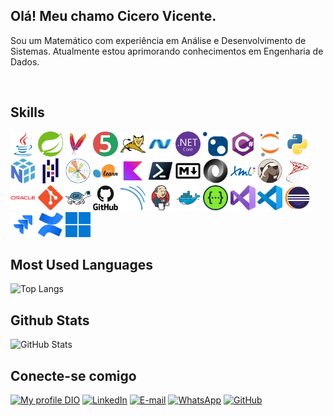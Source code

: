 ## Olá! Meu chamo Cicero Vicente.

Sou um Matemático com experiência em Análise e Desenvolvimento de Sistemas. Atualmente estou aprimorando conhecimentos em Engenharia de Dados.

<div style="display: inline_block"><br>
    <h2>Skills</h2>
  
  <img src="https://github.com/devicons/devicon/blob/master/icons/java/java-original.svg" title="Java" alt="Java" width="40" height="40">
  <img src="https://github.com/devicons/devicon/blob/master/icons/spring/spring-original.svg" title="Spring" alt="Spring" width="40" height="40">
  <img src="https://github.com/devicons/devicon/blob/master/icons/maven/maven-original.svg" title="Maven" alt="Maven" width="40" height="40">
  <img src="https://github.com/devicons/devicon/blob/master/icons/junit/junit-original.svg" title="JUnit" alt="JUnit" width="40" height="40">
  <img src="https://github.com/devicons/devicon/blob/master/icons/tomcat/tomcat-original.svg" title="TomCat" alt="TomCat" width="40" height="40">
  <img src="https://github.com/devicons/devicon/blob/master/icons/dot-net/dot-net-original.svg" title=".NET" alt=".NET" width="40" height="40">
  <img src="https://github.com/devicons/devicon/blob/master/icons/dotnetcore/dotnetcore-original.svg" title=".NET CORE" alt=".NET CORE" width="40" height="40">
  <img src="https://github.com/devicons/devicon/blob/master/icons/nuget/nuget-original.svg" title="Nuget" alt="Nuget" width="40" height="40">
  <img src="https://github.com/devicons/devicon/blob/master/icons/csharp/csharp-original.svg" title="CSharp" alt="CSharp" width="40" height="40">
  <img src="https://github.com/devicons/devicon/blob/master/icons/jupyter/jupyter-original.svg" title="Jupyter" alt="Jupyter" width="40" height="40">
  <img src="https://github.com/devicons/devicon/blob/master/icons/python/python-original.svg" title="Python" alt="Python" width="40" height="40">
  <img src="https://github.com/devicons/devicon/blob/master/icons/numpy/numpy-original.svg" title="Numpy" alt="Numpy" width="40" height="40">
  <img src="https://github.com/devicons/devicon/blob/master/icons/pandas/pandas-original.svg" title="Pandas" alt="Pandas" width="40" height="40">
  <img src="https://github.com/devicons/devicon/blob/master/icons/matplotlib/matplotlib-original.svg" title="MatPlotLib" alt="MatPlotLib" width="40" height="40">
  <img src="https://github.com/devicons/devicon/blob/master/icons/scikitlearn/scikitlearn-original.svg" title="ScikitLearn" alt="ScikitLearn" width="40" height="40">
  <img src="https://github.com/devicons/devicon/blob/master/icons/kotlin/kotlin-original.svg" title="Kotlin" alt="Kotlin" width="40" height="40">
  <img src="https://github.com/devicons/devicon/blob/master/icons/powershell/powershell-original.svg" title="PowerShell" alt="PowerShell" width="40" height="40">
  <img src="https://github.com/devicons/devicon/blob/master/icons/markdown/markdown-original.svg" title="MarkDown" alt="MarkDown" width="40" height="40">
  <img src="https://github.com/devicons/devicon/blob/master/icons/json/json-original.svg" title="JSON" alt="JSON" width="40" height="40">
  <img src="https://github.com/devicons/devicon/blob/master/icons/xml/xml-original.svg" title="XML" alt="XML" width="40" height="40">
  <img src="https://github.com/devicons/devicon/blob/master/icons/dbeaver/dbeaver-original.svg" title="DBeaver" alt="DBeaver" width="40" height="40">
  <img src="https://github.com/devicons/devicon/blob/master/icons/microsoftsqlserver/microsoftsqlserver-original.svg" title="SQLServer" alt="SQLServer" width="40" height="40">
  <img src="https://github.com/devicons/devicon/blob/master/icons/oracle/oracle-original.svg" title="Oracle" alt="Oracle" width="40" height="40">
  <img src="https://github.com/devicons/devicon/blob/master/icons/git/git-original.svg" title="Git" alt="Git" width="40" height="40">
  <img src="https://github.com/devicons/devicon/blob/master/icons/tortoisegit/tortoisegit-original.svg" title="TortoiseGit" alt="TortoiseGit" width="40" height="40">
  <img src="https://github.com/devicons/devicon/blob/master/icons/github/github-original-wordmark.svg" title="GitHub" alt="GitHub" width="40" height="40">
  <img src="https://github.com/devicons/devicon/blob/master/icons/sonarqube/sonarqube-original.svg" title="SonarQube" alt="SonarQube" width="40" height="40">
  <img src="https://github.com/devicons/devicon/blob/master/icons/jenkins/jenkins-original.svg" title="Jenkins" alt="Jenkins" width="40" height="40">
  <img src="https://github.com/devicons/devicon/blob/master/icons/docker/docker-original.svg" title="Docker" alt="Docker" width="40" height="40">
  <img src="https://github.com/devicons/devicon/blob/master/icons/swagger/swagger-original.svg" title="Swagger" alt="Swagger" width="40" height="40">
  <img src="https://github.com/devicons/devicon/blob/master/icons/visualstudio/visualstudio-original.svg" title="Visual Studio" alt="Visual Studio" width="40" height="40">
  <img src="https://github.com/devicons/devicon/blob/master/icons/vscode/vscode-original.svg" title="Visual Studio Code" alt="Visual Studio Code" width="40" height="40">
  <img src="https://github.com/devicons/devicon/blob/master/icons/eclipse/eclipse-original.svg" title="Eclipse" alt="Eclipse" width="40" height="40">
  <img src="https://github.com/devicons/devicon/blob/master/icons/jira/jira-original.svg" title="Jira" alt="Jira" width="40" height="40">
  <img src="https://github.com/devicons/devicon/blob/master/icons/confluence/confluence-original.svg" title="Confluence" alt="Confluence" width="40" height="40">
  <img src="https://github.com/devicons/devicon/blob/master/icons/windows11/windows11-original.svg" title="Windows 11" alt="Windows 11" width="40" height="40"/>
</div>

## Most Used Languages

![Top Langs](https://github-readme-stats-git-masterrstaa-rickstaa.vercel.app/api/top-langs/?username=Texugo-928&bg_color=000&border_color=30A3DC&title_color=E94D5F&text_color=FFF)

## Github Stats

![GitHub Stats](https://github-readme-stats.vercel.app/api?username=Texugo-928&theme=transparent&bg_color=000&border_color=30A3DC&show_icons=true&icon_color=30A3DC&title_color=E94D5F&text_color=FFF)

## Conecte-se comigo

[![My profile DIO](https://img.shields.io/badge/-Meu%20Perfil%20na%20DIO-30A3DER?style=for-the-badge)](https://www.dio.me/users/junior-cmf)
[![LinkedIn](https://img.shields.io/badge/LinkedIn-0077B5?style=for-the-badge&logo=linkedin&logoColor=white)](https://www.linkedin.com/in/cicero-vicente-de-melo-junior-122336157/)
[![E-mail](https://img.shields.io/badge/-Email-000?style=for-the-badge&logo=microsoft-outlook&logoColor=007BFF)](mailto:junior-cmf@live.com)
[![WhatsApp](https://img.shields.io/badge/WhatsApp-25D366?style=for-the-badge&logo=whatsapp&logoColor=white)](https://wa.me/55+41+998405408)
[![GitHub](https://img.shields.io/badge/GitHub-100000?style=for-the-badge&logo=github&logoColor=white)](https://github.com/Texugo-928)
